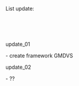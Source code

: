 <p>List update:</p>
<br>
<br>
<br>
<p>update_01</p>
<p>- create framework GMDVS</p>
<p>update_02</p>
<p>- ??</p>
